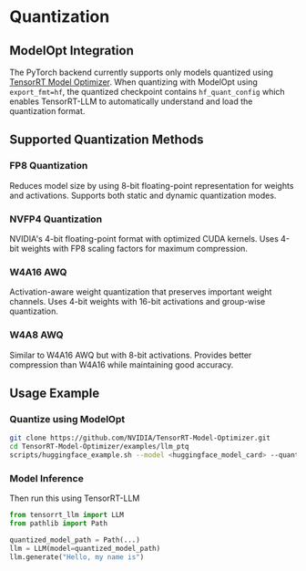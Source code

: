 # Quantization


## ModelOpt Integration

The PyTorch backend currently supports only models quantized using [TensorRT Model Optimizer](https://github.com/NVIDIA/TensorRT-Model-Optimizer). When quantizing with ModelOpt using `export_fmt=hf`, the quantized checkpoint contains `hf_quant_config` which enables TensorRT-LLM to automatically understand and load the quantization format.

## Supported Quantization Methods

### FP8 Quantization
Reduces model size by using 8-bit floating-point representation for weights and activations. Supports both static and dynamic quantization modes.

### NVFP4 Quantization
NVIDIA's 4-bit floating-point format with optimized CUDA kernels. Uses 4-bit weights with FP8 scaling factors for maximum compression.

### W4A16 AWQ
Activation-aware weight quantization that preserves important weight channels. Uses 4-bit weights with 16-bit activations and group-wise quantization.

### W4A8 AWQ
Similar to W4A16 AWQ but with 8-bit activations. Provides better compression than W4A16 while maintaining good accuracy.


## Usage Example

### Quantize using ModelOpt


```bash
git clone https://github.com/NVIDIA/TensorRT-Model-Optimizer.git
cd TensorRT-Model-Optimizer/examples/llm_ptq
scripts/huggingface_example.sh --model <huggingface_model_card> --quant <fp8/int4_awq/nvfp4/w4a8_awq> --export_fmt hf
```

### Model Inference
Then run this using TensorRT-LLM
```python
from tensorrt_llm import LLM
from pathlib import Path

quantized_model_path = Path(...)
llm = LLM(model=quantized_model_path)
llm.generate("Hello, my name is")
```

